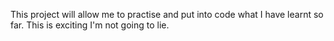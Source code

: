 This project will allow me to practise and put into code what I have learnt so far.
This is exciting I'm not going to lie.